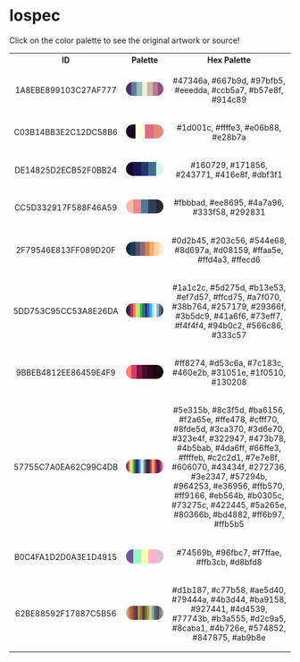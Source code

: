 
<!DOCTYPE html>
<html><body>
<h1>lospec</h1>
<p>Click on the color palette to see the original artwork or source!</p>
<table style="width:100%">
<tr><th style="text-align: center; vertical-align: middle;">ID</th><th style="text-align: center; vertical-align: middle;">Palette</th><th style="text-align: center; vertical-align: middle;">Hex Palette</th></tr>
<tr><td style="text-align: center; vertical-align: middle;"><p style="font-size:14px">1A8EBE899103C27AF777</p></td> <td style="text-align: center; vertical-align: middle;"><a href=https://lospec.com/palette-list/heptarainbow style="font-size:14px"><img style="border-radius: 14px;" src="../media/swatches/1A8EBE899103C27AF777.png" height="25"></a></td> <td style="text-align: center; vertical-align: middle;"><p style="font-size:14px">#47346a, #667b9d, #97bfb5, #eeedda, #ccb5a7, #b57e8f, #914c89</p></td></tr>
<tr><td style="text-align: center; vertical-align: middle;"><p style="font-size:14px">C03B14BB3E2C12DC58B6</p></td> <td style="text-align: center; vertical-align: middle;"><a href=https://lospec.com/palette-list/raspberry style="font-size:14px"><img style="border-radius: 14px;" src="../media/swatches/C03B14BB3E2C12DC58B6.png" height="25"></a></td> <td style="text-align: center; vertical-align: middle;"><p style="font-size:14px">#1d001c, #ffffe3, #e06b88, #e28b7a</p></td></tr>
<tr><td style="text-align: center; vertical-align: middle;"><p style="font-size:14px">DE14825D2ECB52F0BB24</p></td> <td style="text-align: center; vertical-align: middle;"><a href=https://lospec.com/palette-list/midnight-glow style="font-size:14px"><img style="border-radius: 14px;" src="../media/swatches/DE14825D2ECB52F0BB24.png" height="25"></a></td> <td style="text-align: center; vertical-align: middle;"><p style="font-size:14px">#160729, #171856, #243771, #416e8f, #dbf3f1</p></td></tr>
<tr><td style="text-align: center; vertical-align: middle;"><p style="font-size:14px">CC5D332917F588F46A59</p></td> <td style="text-align: center; vertical-align: middle;"><a href=https://lospec.com/palette-list/twilight-5 style="font-size:14px"><img style="border-radius: 14px;" src="../media/swatches/CC5D332917F588F46A59.png" height="25"></a></td> <td style="text-align: center; vertical-align: middle;"><p style="font-size:14px">#fbbbad, #ee8695, #4a7a96, #333f58, #292831</p></td></tr>
<tr><td style="text-align: center; vertical-align: middle;"><p style="font-size:14px">2F79546E813FF089D20F</p></td> <td style="text-align: center; vertical-align: middle;"><a href=https://lospec.com/palette-list/slso8 style="font-size:14px"><img style="border-radius: 14px;" src="../media/swatches/2F79546E813FF089D20F.png" height="25"></a></td> <td style="text-align: center; vertical-align: middle;"><p style="font-size:14px">#0d2b45, #203c56, #544e68, #8d697a, #d08159, #ffaa5e, #ffd4a3, #ffecd6</p></td></tr>
<tr><td style="text-align: center; vertical-align: middle;"><p style="font-size:14px">5DD753C95CC53A8E26DA</p></td> <td style="text-align: center; vertical-align: middle;"><a href=https://lospec.com/palette-list/sweetie-16 style="font-size:14px"><img style="border-radius: 14px;" src="../media/swatches/5DD753C95CC53A8E26DA.png" height="25"></a></td> <td style="text-align: center; vertical-align: middle;"><p style="font-size:14px">#1a1c2c, #5d275d, #b13e53, #ef7d57, #ffcd75, #a7f070, #38b764, #257179, #29366f, #3b5dc9, #41a6f6, #73eff7, #f4f4f4, #94b0c2, #566c86, #333c57</p></td></tr>
<tr><td style="text-align: center; vertical-align: middle;"><p style="font-size:14px">9BBEB4812EE86459E4F9</p></td> <td style="text-align: center; vertical-align: middle;"><a href=https://lospec.com/palette-list/midnight-ablaze style="font-size:14px"><img style="border-radius: 14px;" src="../media/swatches/9BBEB4812EE86459E4F9.png" height="25"></a></td> <td style="text-align: center; vertical-align: middle;"><p style="font-size:14px">#ff8274, #d53c6a, #7c183c, #460e2b, #31051e, #1f0510, #130208</p></td></tr>
<tr><td style="text-align: center; vertical-align: middle;"><p style="font-size:14px">57755C7A0EA62C99C4DB</p></td> <td style="text-align: center; vertical-align: middle;"><a href=https://lospec.com/palette-list/pear36 style="font-size:14px"><img style="border-radius: 14px;" src="../media/swatches/57755C7A0EA62C99C4DB.png" height="25"></a></td> <td style="text-align: center; vertical-align: middle;"><p style="font-size:14px">#5e315b, #8c3f5d, #ba6156, #f2a65e, #ffe478, #cfff70, #8fde5d, #3ca370, #3d6e70, #323e4f, #322947, #473b78, #4b5bab, #4da6ff, #66ffe3, #ffffeb, #c2c2d1, #7e7e8f, #606070, #43434f, #272736, #3e2347, #57294b, #964253, #e36956, #ffb570, #ff9166, #eb564b, #b0305c, #73275c, #422445, #5a265e, #80366b, #bd4882, #ff6b97, #ffb5b5</p></td></tr>
<tr><td style="text-align: center; vertical-align: middle;"><p style="font-size:14px">B0C4FA1D2D0A3E1D4915</p></td> <td style="text-align: center; vertical-align: middle;"><a href=https://lospec.com/palette-list/blessing style="font-size:14px"><img style="border-radius: 14px;" src="../media/swatches/B0C4FA1D2D0A3E1D4915.png" height="25"></a></td> <td style="text-align: center; vertical-align: middle;"><p style="font-size:14px">#74569b, #96fbc7, #f7ffae, #ffb3cb, #d8bfd8</p></td></tr>
<tr><td style="text-align: center; vertical-align: middle;"><p style="font-size:14px">62BE88592F17887C5B56</p></td> <td style="text-align: center; vertical-align: middle;"><a href=https://lospec.com/palette-list/lost-century style="font-size:14px"><img style="border-radius: 14px;" src="../media/swatches/62BE88592F17887C5B56.png" height="25"></a></td> <td style="text-align: center; vertical-align: middle;"><p style="font-size:14px">#d1b187, #c77b58, #ae5d40, #79444a, #4b3d44, #ba9158, #927441, #4d4539, #77743b, #b3a555, #d2c9a5, #8caba1, #4b726e, #574852, #847875, #ab9b8e</p></td></tr>
</table>
</body></html>
